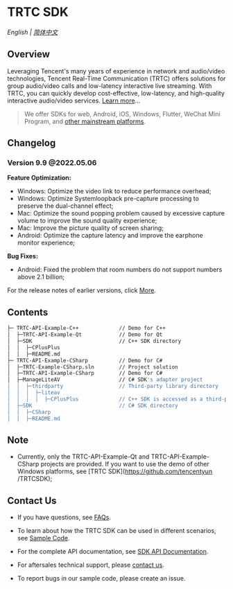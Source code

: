 # TRTC SDK

_English | [简体中文](README.md)_

## Overview

Leveraging Tencent's many years of experience in network and audio/video technologies, Tencent Real-Time Communication (TRTC) offers solutions for group audio/video calls and low-latency interactive live streaming. With TRTC, you can quickly develop cost-effective, low-latency, and high-quality interactive audio/video services. [Learn more](https://cloud.tencent.com/document/product/647/16788)...

> We offer SDKs for web, Android, iOS, Windows, Flutter, WeChat Mini Program, and [other mainstream platforms](https://github.com/LiteAVSDK?q=TRTC_&type=all&sort=).



## Changelog

### Version 9.9 @2022.05.06

**Feature Optimization:**

- Windows: Optimize the video link to reduce performance overhead;
- Windows: Optimize Systemloopback pre-capture processing to preserve the dual-channel effect;
- Mac: Optimize the sound popping problem caused by excessive capture volume to improve the sound quality experience;
- Mac: Improve the picture quality of screen sharing;
- Android: Optimize the capture latency and improve the earphone monitor experience;

**Bug Fixes:**

- Android: Fixed the problem that room numbers do not support numbers above 2.1 billion;

For the release notes of earlier versions, click [More](https://cloud.tencent.com/document/product/647/46907).


## Contents

```bash
├─ TRTC-API-Example-C++             // Demo for C++
│  ├─TRTC-API-Example-Qt            // Demo for Qt
│  ├─SDK                            // C++ SDK directory
│  │  ├─CPlusPlus
│  │  ├─README.md
├─ TRTC-API-Example-CSharp          // Demo for C#
│  ├─TRTC-Example-CSharp.sln        // Project solution
│  ├─TRTC-API-Example-CSharp        // Demo for C#
│  ├─ManageLiteAV                   // C# SDK's adapter project
│  │  ├─thirdparty                  // Third-party library directory
│  │  │  ├─liteav              
│  │  │  │  ├─CPlusPlus             // C++ SDK is accessed as a third-party library   
│  ├─SDK                            // C# SDK directory
│  │  ├─CSharp              
│  │  ├─README.md
```



## Note

- Currently, only the TRTC-API-Example-Qt and TRTC-API-Example-CSharp projects are provided. If you want to use the demo of other Windows platforms, see [TRTC SDK](https://github.com/tencentyun /TRTCSDK);



## Contact Us
- If you have questions, see [FAQs](https://cloud.tencent.com/document/product/647/43018).

- To learn about how the TRTC SDK can be used in different scenarios, see [Sample Code](https://intl.cloud.tencent.com/document/product/647/42963).

- For the complete API documentation, see [SDK API Documentation](http://doc.qcloudtrtc.com/md_introduction_trtc_Windows_cpp_%E6%A6%82%E8%A7%88.html).
- For aftersales technical support, please [contact us](https://intl.cloud.tencent.com/contact-us).
- To report bugs in our sample code, please create an issue.
